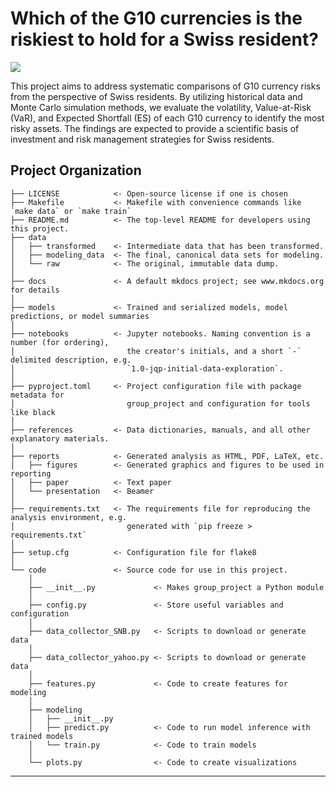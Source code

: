 # Which of the G10 currencies is the riskiest to hold for a Swiss resident?

<a target="_blank" href="https://cookiecutter-data-science.drivendata.org/">
    <img src="https://img.shields.io/badge/CCDS-Project%20template-328F97?logo=cookiecutter" />
</a>

This project aims to address systematic comparisons of G10 currency risks from the perspective of Swiss residents. By utilizing historical data and Monte Carlo simulation methods, we evaluate the volatility, Value-at-Risk (VaR), and Expected Shortfall (ES) of each G10 currency to identify the most risky assets. The findings are expected to provide a scientific basis of investment and risk management strategies for Swiss residents.

## Project Organization

```
├── LICENSE            <- Open-source license if one is chosen
├── Makefile           <- Makefile with convenience commands like `make data` or `make train`
├── README.md          <- The top-level README for developers using this project.
├── data
│   ├── transformed    <- Intermediate data that has been transformed.
│   ├── modeling_data  <- The final, canonical data sets for modeling.
│   └── raw            <- The original, immutable data dump.
│
├── docs               <- A default mkdocs project; see www.mkdocs.org for details
│
├── models             <- Trained and serialized models, model predictions, or model summaries
│
├── notebooks          <- Jupyter notebooks. Naming convention is a number (for ordering),
│                         the creator's initials, and a short `-` delimited description, e.g.
│                         `1.0-jqp-initial-data-exploration`.
│
├── pyproject.toml     <- Project configuration file with package metadata for 
│                         group_project and configuration for tools like black
│
├── references         <- Data dictionaries, manuals, and all other explanatory materials.
│
├── reports            <- Generated analysis as HTML, PDF, LaTeX, etc.
│   ├── figures        <- Generated graphics and figures to be used in reporting
│   ├── paper          <- Text paper
│   └── presentation   <- Beamer
│
├── requirements.txt   <- The requirements file for reproducing the analysis environment, e.g.
│                         generated with `pip freeze > requirements.txt`
│
├── setup.cfg          <- Configuration file for flake8
│
└── code               <- Source code for use in this project.
    │
    ├── __init__.py             <- Makes group_project a Python module
    │
    ├── config.py               <- Store useful variables and configuration
    │
    ├── data_collector_SNB.py   <- Scripts to download or generate data
    │
    ├── data_collector_yahoo.py <- Scripts to download or generate data
    │
    ├── features.py             <- Code to create features for modeling
    │
    ├── modeling                
    │   ├── __init__.py 
    │   ├── predict.py          <- Code to run model inference with trained models          
    │   └── train.py            <- Code to train models
    │
    └── plots.py                <- Code to create visualizations
```

--------

